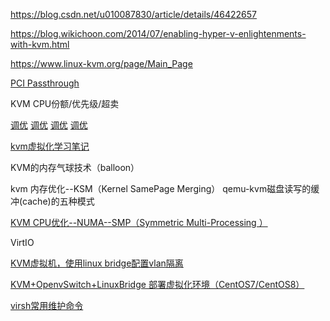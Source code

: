 https://blog.csdn.net/u010087830/article/details/46422657

https://blog.wikichoon.com/2014/07/enabling-hyper-v-enlightenments-with-kvm.html

https://www.linux-kvm.org/page/Main_Page


[PCI Passthrough](https://www.cnblogs.com/sammyliu/p/4548194.html)


KVM CPU份额/优先级/超卖

[调优](https://www.v2ex.com/t/607276)
[调优](https://jiajunhuang.com/articles/2019_10_08-linux_windows.md.html)
[调优](https://blog.csdn.net/wsfdl/article/details/41980055)
[调优](https://blog.csdn.net/allway2/article/details/102760738)

[kvm虚拟化学习笔记](https://blog.51cto.com/koumm/1288795)

KVM的内存气球技术（balloon） 

kvm 内存优化--KSM（Kernel SamePage Merging）
qemu-kvm磁盘读写的缓冲(cache)的五种模式

[KVM CPU优化--NUMA--SMP（Symmetric Multi-Processing ）](https://www.cnblogs.com/tcicy/p/10193611.html)

VirtIO



[KVM虚拟机，使用linux bridge配置vlan隔离](https://blog.csdn.net/zgy666/article/details/80847528)

[KVM+OpenvSwitch+LinuxBridge 部署虚拟化环境（CentOS7/CentOS8）](https://blog.csdn.net/avatar_2009/article/details/107665103)

[virsh常用维护命令 ](https://www.cnblogs.com/cyleon/p/9816989.html)
